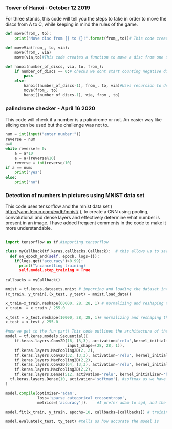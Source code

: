 ### Tower of Hanoi - October 12 2019
For three stands, this code will tell you the steps to take in order to move the discs from A to C, while keeping in mind the rules of the game.
```python
def move(from_, to):
    print("Move disc from {} to {}!".format(from_,to))# This code creates a function to move a disc from one stand to another

def moveVia(from_, to, via):
    move(from_, via)
    move(via,to)#This code creates a function to move a disc from one stand to another via a other stand

def hanoi(number_of_discs, via, to, from_):
    if number_of_discs == 0:# checks we dont start counting negative discs!
        pass
    else:
        hanoi((number_of_discs-1), from_, to, via)#Uses recursion to detect plausible routes and move on
        move(from_, to)
        hanoi((number_of_discs-1), via, from_, to)


```

### palindrome checker - April 16 2020
This code will check if a number is a palindrome or not. An easier way like slicing can be used but the challenge was not to.
```python
num = int(input("enter number:"))
reverse = num
a=0
while reverse!= 0:
    a = a*10
    a = a+(reverse%10)
    reverse = int(reverse/10)
if a == num:
    print("yes")
else:
    print("no")
```
### Detection of numbers in pictures using MNIST data set
This code uses tensorflow and the mnist data set ( http://yann.lecun.com/exdb/mnist/ ), to create a CNN using pooling, convolutional and dense layers and effectively determine what number is present in an image. I have added frequent comments in the code to make it more understandable.
```python

import tensorflow as tf.#importing tensorflow

class myCallback(tf.keras.callbacks.Callback):  # this allows us to save on time by stopping the training when it reaches a sufficient accuracy
  def on_epoch_end(self, epoch, logs={}):
    if(logs.get('accuracy')>0.99):
      print("\ncancelling training)                
      self.model.stop_training = True
 
callbacks = myCallback()

mnist = tf.keras.datasets.mnist # importing and loading the dataset into training and test sets
(x_train, y_train),(x_test, y_test) = mnist.load_data()

x_train=x_train.reshape(60000, 28, 28, 1) # normalizing and reshaping the training data to make it suitable for the network
x_train  = x_train / 255.0

x_test = x_test.reshape(10000, 28, 28, 1)# normalizing and reshaping the test data to make it suitable for the network
x_test = x_test / 255.0

#now we get to the fun part! This code outlines the architecture of the network.
model = tf.keras.models.Sequential([
    tf.keras.layers.Conv2D(16, (3,3), activation='relu',kernel_initializer='he_uniform',
                           input_shape=(28, 28, 1)),
    tf.keras.layers.MaxPooling2D(2, 2),
    tf.keras.layers.Conv2D(32, (3,3), activation='relu', kernel_initializer='he_uniform'),
    tf.keras.layers.MaxPooling2D(2,2),
    tf.keras.layers.Conv2D(64, (3,3), activation='relu', kernel_initializer='he_uniform'),
    tf.keras.layers.MaxPooling2D(2,2),
    tf.keras.layers.Dense(512, activation='relu', kernel_initializer='he_uniform'),
  tf.keras.layers.Dense(10, activation='softmax'). #softmax as we have a lot of classes ( 10 to be exact)
]

model.compile(optimizer='adam',
              loss='sparse_categorical_crossentropy',
              metrics=['accuracy']).    #I prefer adam to sgd, and the loss is measured using sparse categorical crossentropy
              
model.fit(x_train, y_train, epochs=10, callbacks=[callbacks]) # training the model, takes some time

model.evaluate(x_test, ty_test) #tells us how accurate the model is

```

 





